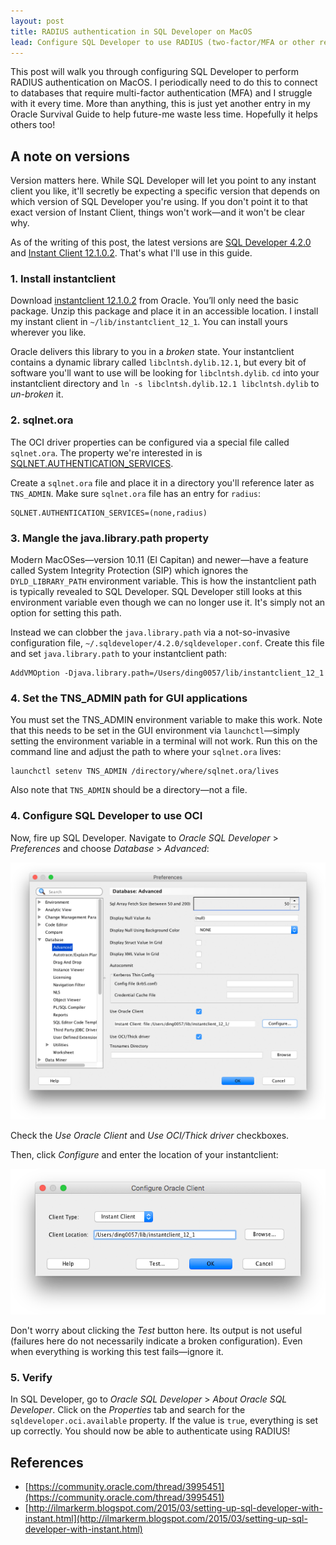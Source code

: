 ```yaml
---
layout: post
title: RADIUS authentication in SQL Developer on MacOS
lead: Configure SQL Developer to use RADIUS (two-factor/MFA or other reasons) for authentication into an Oracle instance on modern MacOS.
---
```


<!--Lately this blog is looking like an Oracle survival guide. -->

<!--I'm assuming you already have SQL Developer installed.-->

This post will walk you through configuring SQL Developer to perform RADIUS authentication on MacOS.
I periodically need to do this to connect to databases that require multi-factor authentication (MFA) and I
struggle with it every time. More than anything, this is just yet another entry in my Oracle Survival Guide to help
future-me waste less time. Hopefully it helps others too!

## A note on versions

Version matters here. While SQL Developer will let you point to any
instant client you like, it'll secretly be expecting a specific version that depends
on which version of SQL Developer you're using. If you don't point it to that exact
version of Instant Client, things won't work—and it won't be clear why.

<!--Here are the version mappings I've had success with:-->

<!--| SQL Developer   | Instant Client |-->
<!--|-----------------|----------------|-->
<!--| `4.1`           | `11.2`         |-->
<!--| `4.2.0`         | `12.1.0.2`     |-->

As of the writing of this post, the latest versions are
[SQL Developer 4.2.0](http://www.oracle.com/technetwork/developer-tools/sql-developer/downloads/sqldev-ea-42-3211401.html)
and
[Instant Client 12.1.0.2](http://www.oracle.com/technetwork/topics/intel-macsoft-096467.html). That's what I'll use in this guide.

### 1. Install instantclient

Download [instantclient 12.1.0.2](http://www.oracle.com/technetwork/topics/intel-macsoft-096467.html) from Oracle.
You’ll only need the basic package. Unzip this package and place it in an accessible location.
I install my instant client in `~/lib/instantclient_12_1`. You can install yours
wherever you like.

Oracle delivers this library to you in a *broken* state. Your instantclient contains a dynamic library called `libclntsh.dylib.12.1`,
but every bit of software you'll want to use will be looking for `libclntsh.dylib`.
`cd` into your instantclient directory and `ln -s libclntsh.dylib.12.1 libclntsh.dylib` to *un-broken* it.

### 2. sqlnet.ora

The OCI driver properties can be configured via a special file called `sqlnet.ora`. The property
we're interested in is [SQLNET.AUTHENTICATION_SERVICES](https://docs.oracle.com/cd/E11882_01/network.112/e10835/sqlnet.htm#NETRF2035).

Create a `sqlnet.ora` file and place it in a directory you'll reference later as `TNS_ADMIN`. 
Make sure `sqlnet.ora` file has an entry for `radius`:

```
SQLNET.AUTHENTICATION_SERVICES=(none,radius)
```

### 3. Mangle the java.library.path property

Modern MacOSes—version 10.11 (El Capitan) and newer—have a feature called System Integrity Protection (SIP)
which ignores the `DYLD_LIBRARY_PATH` environment variable. This is how the instantclient path
is typically revealed to SQL Developer. SQL Developer still looks at this environment variable even though we
can no longer use it. It's simply not an option for setting this path.

Instead we can clobber the `java.library.path` via a not-so-invasive configuration file, `~/.sqldeveloper/4.2.0/sqldeveloper.conf`.
Create this file and set `java.library.path` to your instantclient path:

```
AddVMOption -Djava.library.path=/Users/ding0057/lib/instantclient_12_1
```

### 4. Set the TNS_ADMIN path for GUI applications

You must set the TNS_ADMIN environment variable to make this work. Note that this needs to be set in
the GUI environment via `launchctl`—simply setting the environment variable
in a terminal will not work. Run this on the command line and adjust the path to where your `sqlnet.ora` lives:

```
launchctl setenv TNS_ADMIN /directory/where/sqlnet.ora/lives
```

Also note that `TNS_ADMIN` should be a directory—not a file.

### 4. Configure SQL Developer to use OCI

Now, fire up SQL Developer. Navigate to *Oracle SQL Developer* > *Preferences* and choose *Database* > *Advanced*:

![asdf](/images/instantclient1.png)

Check the *Use Oracle Client* and *Use OCI/Thick driver* checkboxes.

Then, click *Configure* and enter the location of your instantclient:

![asdf](/images/instantclient2.png)

Don't worry about clicking the *Test* button here. Its output is not useful (failures here do not necessarily
indicate a broken configuration). Even when everything is working this test fails—ignore it.

### 5. Verify

In SQL Developer, go to *Oracle SQL Developer* > *About Oracle SQL Developer*. Click on the *Properties* tab
and search for the `sqldeveloper.oci.available` property. If the value is `true`, everything is set up correctly.
You should now be able to authenticate using RADIUS!

## References

- [https://community.oracle.com/thread/3995451](https://community.oracle.com/thread/3995451)
- [http://ilmarkerm.blogspot.com/2015/03/setting-up-sql-developer-with-instant.html](http://ilmarkerm.blogspot.com/2015/03/setting-up-sql-developer-with-instant.html)
